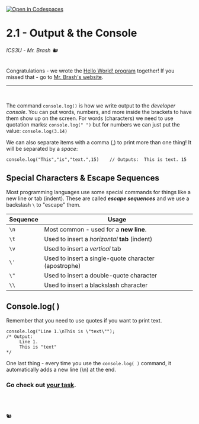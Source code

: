 [![Open in Codespaces](https://classroom.github.com/assets/launch-codespace-2972f46106e565e64193e422d61a12cf1da4916b45550586e14ef0a7c637dd04.svg)](https://classroom.github.com/open-in-codespaces?assignment_repo_id=16355677)
# 2.1 - Output & the Console
###### ICS3U - Mr. Brash 🐿️

Congratulations - we wrote the [Hello World! program](https://en.wikipedia.org/wiki/%22Hello,_World!%22_program) together! If you missed that - go to [Mr. Brash's website](https://www.brash.ca/ics3/2/1).

<hr><br>

The command `console.log()` is how we write output to the _developer console_. You can put words, numbers, and more inside the brackets to have them show up on the screen. For words (characters) we need to use quotation marks:  `console.log(" ")` but for numbers we can just put the value: `console.log(3.14)`

We can also separate items with a comma (,) to print more than one thing! It will be separated by a _space_:
```JS
console.log("This","is","text.",15)    // Outputs:  This is text. 15
```

## Special Characters & Escape Sequences
Most programming languages use some special commands for things like a new line or tab (indent). These are called **_escape sequences_** and we use a backslash `\` to "escape" them.

|Sequence|Usage|
|---|---|
|`\n`|Most common - used for a **new line**.|
|`\t`|Used to insert a _horizontal_ **tab** (indent)|
|`\v`|Used to insert a _vertical_ tab|
|`\'`|Used to insert a single-quote character (apostrophe)|
|`\"`|Used to insert a double-quote character|
|`\\`|Used to insert a blackslash character|

## Console.log( )
Remember that you need to use quotes if you want to print text. 
```JS
console.log("Line 1.\nThis is \"text\"");
/* Output:
     Line 1.
     This is "text"
*/
```
One last thing - every time you use the `console.log( )` command, it automatically adds a new line (\n) at the end.

### Go check out [your task](./YOUR_TASK.md).

<br><br>

🐿️
